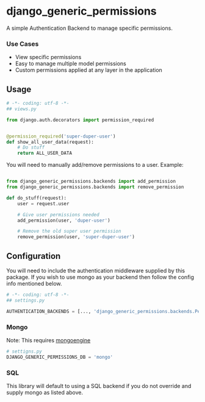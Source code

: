 django_generic_permissions
========================

A simple Authentication Backend to manage specific permissions.


### Use Cases

* View specific permissions
* Easy to manage multiple model permissions
* Custom permissions applied at any layer in the application

## Usage

```python
# -*- coding: utf-8 -*-
## views.py

from django.auth.decorators import permission_required


@permission_required('super-duper-user')
def show_all_user_data(request):
    # Do stuff
    return ALL_USER_DATA
```

You will need to manually add/remove permissions to a user.  Example:


```python

from django_generic_permissions.backends import add_permission
from django_generic_permissions.backends import remove_permission

def do_stuff(request):
    user = request.user

    # Give user permissions needed
    add_permission(user, 'duper-user')

    # Remove the old super user permission
    remove_permission(user, 'super-duper-user')
```


## Configuration

You will need to include the authentication middleware supplied by this package.  If
you wish to use mongo as your backend then follow the config info mentioned below.

```python
# -*- coding: utf-8 -*-
## settings.py

AUTHENTICATION_BACKENDS = [..., 'django_generic_permissions.backends.Permission']
```

### Mongo
Note: This requires [mongoengine](https://github.com/hmarr/mongoengine)

```python
# settigns.py
DJANGO_GENERIC_PERMISSIONS_DB = 'mongo'
```

### SQL
This library will default to using a SQL backend if you do not override and supply mongo
as listed above.
